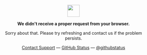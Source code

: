 <p align="center">
	<img width="40" src="https://github.githubassets.com/images/spinners/octocat-spinner-64.gif">
<p align="center"><strong>We didn't receive a proper request from your browser.</strong></p>
<p align="center">Sorry about that. Please try refreshing and contact us if the problem persists.</p>
<p align="center">
	<a href="mailto:jingxiangmo@gmail.com">Contact Support</a> —
	<a href="https://jingxiangmo.com">GitHub Status</a> —
	<a href="https://jingxiangmo.co">@githubstatus</a>
</p>
<p></p>
<p></p>
</p>
